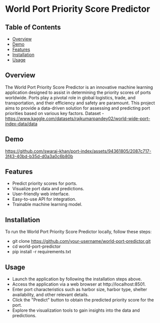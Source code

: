 # World Port Priority Score Predictor


## Table of Contents

- [Overview](#overview)
- [Demo](#demo)
- [Features](#features)
- [Installation](#installation)
- [Usage](#usage)

## Overview
The World Port Priority Score Predictor is an innovative machine learning application designed to assist in determining the priority scores of ports worldwide. Ports play a pivotal role in global logistics, trade, and transportation, and their efficiency and safety are paramount. This project aims to provide a data-driven solution for assessing and predicting port priorities based on various key factors.
Dataset - https://www.kaggle.com/datasets/rajkumarpandey02/world-wide-port-index-data/data

## Demo

https://github.com/swaraj-khan/port-index/assets/94361805/2087c717-3f43-40bd-b35d-d0a3a0c6b80b


## Features

- Predict priority scores for ports.
- Visualize port data and predictions.
- User-friendly web interface.
- Easy-to-use API for integration.
- Trainable machine learning model.

## Installation

To run the World Port Priority Score Predictor locally, follow these steps:
 - git clone https://github.com/your-username/world-port-predictor.git
 - cd world-port-predictor
 - pip install -r requirements.txt

## Usage 

- Launch the application by following the installation steps above.
- Access the application via a web browser at http://localhost:8501.
- Enter port characteristics such as harbor size, harbor type, shelter availability, and other relevant details.
- Click the "Predict" button to obtain the predicted priority score for the port.
- Explore the visualization tools to gain insights into the data and predictions.








